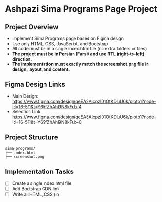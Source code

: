 # Ashpazi Sima Programs Page Project

## Project Overview
- Implement Sima Programs page based on Figma design
- Use only HTML, CSS, JavaScript, and Bootstrap
- All code must be in a single index.html file (no extra folders or files)
- **The project must be in Persian (Farsi) and use RTL (right-to-left) direction.**
- **The implementation must exactly match the screenshot.png file in design, layout, and content.**

## Figma Design Links
- Main Design: https://www.figma.com/design/qeEASAicpzID1OtKDluU6k/proto1?node-id=16-511&t=Y65fZhAhI9N8kFub-4
- Selection Link: https://www.figma.com/design/qeEASAicpzID1OtKDluU6k/proto1?node-id=16-511&t=Y65fZhAhI9N8kFub-0

## Project Structure
```
sima-programs/
├── index.html
├── screenshot.png
```

## Implementation Tasks
- [ ] Create a single index.html file
- [ ] Add Bootstrap CDN link
- [ ] Write all HTML, CSS (in <style>), and JS (in <script>) in index.html
- [ ] Set the HTML document language to fa and direction to rtl
- [ ] Implement responsive layout
- [ ] Style Sima Programs page
- [ ] Add interactivity if needed
- [ ] Ensure the design, layout, and content exactly match screenshot.png
- [ ] Implement responsive design
- [ ] Test cross-browser compatibility
- [ ] Optimize for mobile devices
- [ ] Add loading states
- [ ] Implement error handling
- [ ] Add success/error messages
- [ ] Test all functionality
- [ ] Final review and cleanup

## Technical Requirements
- HTML5
- CSS3
- JavaScript (ES6+)
- Bootstrap 5
- No additional dependencies
- Cross-browser compatible
- Mobile responsive
- **All content must be in Persian and RTL**

## Notes
- Keep code clean and well-commented
- Follow Bootstrap best practices
- Ensure proper validation if forms exist
- Maintain consistent styling
- Optimize for performance
- **The implementation must be pixel-perfect and match screenshot.png exactly in design, layout, and content.** 